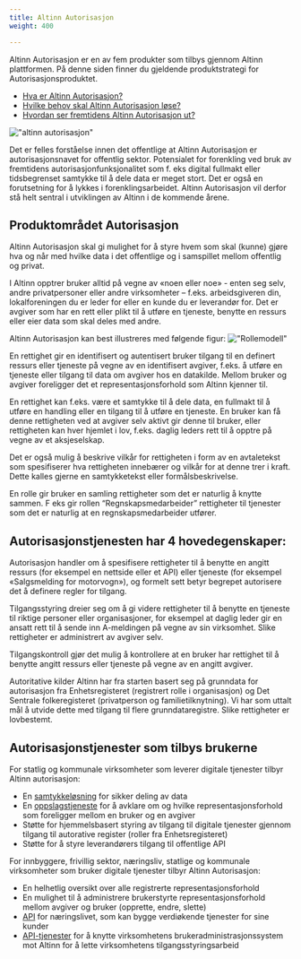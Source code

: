 ```yaml
---
title: Altinn Autorisasjon
weight: 400

---
```

Altinn Autorisasjon er en av fem produkter som tilbys gjennom Altinn plattformen. På denne siden finner du gjeldende produktstrategi for Autorisasjonsproduktet.
- [Hva er Altinn Autorisasjon?](../autorisasjon/#produktområdet-autorisasjon)
- [Hvilke behov skal Altinn Autorisasjon løse?](../autorisasjon/fremtiden/autorisasjon_behov/)
- [Hvordan ser fremtidens Altinn Autorisasjon ut?](../autorisasjon/fremtiden/autorisasjon_maal/)


!["altinn autorisasjon"](../autorisasjon/logo.PNG)

Det er felles forståelse innen det offentlige at Altinn Autorisasjon er autorisasjonsnavet for offentlig
sektor. Potensialet for forenkling ved bruk av fremtidens autorisasjonfunksjonalitet som f. eks digital
fullmakt eller tidsbegrenset samtykke til å dele data er meget stort. Det er også en forutsetning for å
lykkes i forenklingsarbeidet. Altinn Autorisasjon vil derfor stå helt sentral i utviklingen av Altinn i de
kommende årene.

## Produktområdet Autorisasjon
Altinn Autorisasjon skal gi mulighet for å styre hvem som skal (kunne) gjøre hva og når med hvilke
data i det offentlige og i samspillet mellom offentlig og privat.

I Altinn opptrer bruker alltid på vegne av «noen eller noe» - enten seg selv, andre privatpersoner
eller andre virksomheter – f.eks. arbeidsgiveren din, lokalforeningen du er leder for eller en kunde du
er leverandør for. Det er avgiver som har en rett eller plikt til å utføre en tjeneste, benytte en ressurs
eller eier data som skal deles med andre.

Altinn Autorisasjon kan best illustreres med følgende figur:
!["Rollemodell"](../autorisasjon/autorisasjonsmodell.PNG)

En rettighet gir en identifisert og autentisert bruker tilgang til en definert ressurs eller tjeneste på
vegne av en identifisert avgiver, f.eks. å utføre en tjeneste eller tilgang til data om avgiver hos en
datakilde. Mellom bruker og avgiver foreligger det et representasjonsforhold som Altinn kjenner til.

En rettighet kan f.eks. være et samtykke til å dele data, en fullmakt til å utføre en handling eller en
tilgang til å utføre en tjeneste. En bruker kan få denne rettigheten ved at avgiver selv aktivt gir
denne til bruker, eller rettigheten kan hver hjemlet i lov, f.eks. daglig leders rett til å opptre på vegne
av et aksjeselskap.

Det er også mulig å beskrive vilkår for rettigheten i form av en avtaletekst som spesifiserer hva
rettigheten innebærer og vilkår for at denne trer i kraft. Dette kalles gjerne en samtykketekst eller
formålsbeskrivelse.

En rolle gir bruker en samling rettigheter som det er naturlig å knytte sammen. F eks gir rollen
“Regnskapsmedarbeider” rettigheter til tjenester som det er naturlig at en regnskapsmedarbeider
utfører. 

## Autorisasjonstjenesten har 4 hovedegenskaper:

Autorisasjon handler om å spesifisere rettigheter til å benytte en angitt ressurs (for eksempel en
nettside eller et API) eller tjeneste (for eksempel «Salgsmelding for motorvogn»), og formelt sett
betyr begrepet autorisere det å definere regler for tilgang.

Tilgangsstyring dreier seg om å gi videre rettigheter til å benytte en tjeneste til riktige personer eller
organisasjoner, for eksempel at daglig leder gir en ansatt rett til å sende inn A-meldingen på vegne av
sin virksomhet. Slike rettigheter er administrert av avgiver selv.

Tilgangskontroll gjør det mulig å kontrollere at en bruker har rettighet til å benytte angitt ressurs
eller tjeneste på vegne av en angitt avgiver.

Autoritative kilder Altinn har fra starten basert seg på grunndata for autorisasjon fra
Enhetsregisteret (registrert rolle i organisasjon) og Det Sentrale folkeregisteret (privatperson og
familietilknytning). Vi har som uttalt mål å utvide dette med tilgang til flere grunndataregistre. Slike
rettigheter er lovbestemt.

## Autorisasjonstjenester som tilbys brukerne

For statlig og kommunale virksomheter som leverer digitale tjenester tilbyr Altinn autorisasjon:
- En [samtykkeløsning](../samtykke/) for sikker deling av data 
- En [oppslagstjeneste](/docs/api/tjenesteeiere/rest/autorisasjon/hent_avgiver/) for å avklare om og hvilke representasjonsforhold som foreligger mellom
en bruker og en avgiver
- Støtte for hjemmelsbasert styring av tilgang til digitale tjenester gjennom tilgang til
autorative register (roller fra Enhetsregisteret)
- Støtte for å styre leverandørers tilgang til offentlige API

For innbyggere, frivillig sektor, næringsliv, statlige og kommunale virksomheter som bruker digitale
tjenester tilbyr Altinn Autorisasjon:
- En helhetlig oversikt over alle registrerte representasjonsforhold
- En mulighet til å administrere brukerstyrte representasjonsforhold mellom avgiver og bruker
(opprette, endre, slette)
- [API](/docs/api/) for næringslivet, som kan bygge verdiøkende tjenester for sine kunder
- [API-tjenester](/docs/api/rest/autorisasjon/) for å knytte virksomhetens brukeradministrasjonssystem mot Altinn for å lette
virksomhetens tilgangsstyringsarbeid

